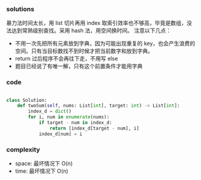 ### solutions

暴力法时间太长，用 list 切片再用 index 取索引效率也不够高，毕竟是数组，没法达到常熟级别查找。采用 hash 法，用空间换时间。
注意以下几点：

- 不用一次先把所有元素放到字典，因为可能出现重复的 key，也会产生浪费的空间。只有当目标数找不到时候才把当前数字和放到字典。
- return 过后程序不会再往下走，不用写 else
- 题目已经说了有唯一解，只有这个前置条件才能用字典

### code

```python

class Solution:
    def twoSum(self, nums: List[int], target: int) -> List[int]:
        index_d = dict()
        for i, num in enumerate(nums):
            if target - num in index_d:
                return [index_d[target - num], i]
            index_d[num] = i

```

### complexity

- space: 最坏情况下 O(n)
- time: 最坏情况下 O(n)
